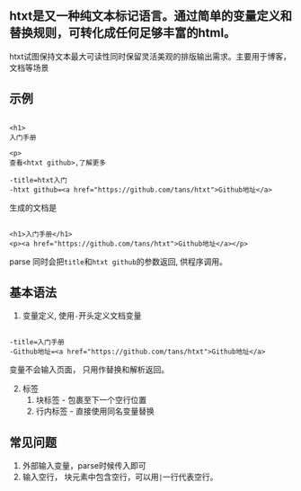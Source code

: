 ## htxt是又一种纯文本标记语言。通过简单的变量定义和替换规则，可转化成任何足够丰富的html。

htxt试图保持文本最大可读性同时保留灵活美观的排版输出需求。主要用于博客，文档等场景

## 示例

```

<h1>
入门手册

<p>
查看<htxt github>,了解更多

-title=htxt入门
-htxt github=<a href="https://github.com/tans/htxt">Github地址</a>

```

生成的文档是

```

<h1>入门手册</h1>
<p><a href="https://github.com/tans/htxt">Github地址</a></p>

```

parse 同时会把`title`和`htxt github`的参数返回, 供程序调用。


## 基本语法

1. 变量定义, 使用`-`开头定义文档变量

```

-title=入门手册
-Github地址=<a href="https://github.com/tans/htxt">Github地址</a>

```

变量不会输入页面， 只用作替换和解析返回。

2. 标签
	1. 块标签 - 包裹至下一个空行位置
	2. 行内标签 - 直接使用同名变量替换

## 常见问题

1. 外部输入变量，parse时候传入即可
2. 输入空行， 块元素中包含空行，可以用`|`一行代表空行。



